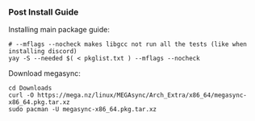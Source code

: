 ### Post Install Guide

Installing main package guide:

```
# --mflags --nocheck makes libgcc not run all the tests (like when installing discord)
yay -S --needed $( < pkglist.txt ) --mflags --nocheck
```

Download megasync:

```
cd Downloads
curl -O https://mega.nz/linux/MEGAsync/Arch_Extra/x86_64/megasync-x86_64.pkg.tar.xz
sudo pacman -U megasync-x86_64.pkg.tar.xz
```
